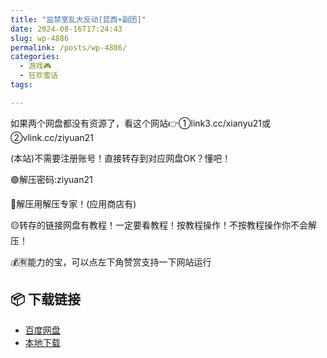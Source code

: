 ```yaml
---
title: "监禁室乱大反动[昆西+副团]"
date: 2024-08-16T17:24:43
slug: wp-4886
permalink: /posts/wp-4886/
categories:
  - 游戏🎮
  - 狂欢蜜话
tags:

---
```


如果两个网盘都没有资源了，看这个网站👉①link3.cc/xianyu21或②vlink.cc/ziyuan21

(本站)不需要注册账号！直接转存到对应网盘OK？懂吧！

🟢解压密码:ziyuan21

🔵解压用解压专家！(应用商店有)

🟡转存的链接网盘有教程！一定要看教程！按教程操作！不按教程操作你不会解压！

💰🈶能力的宝，可以点左下角赞赏支持一下网站运行

## 📦 下载链接
- [百度网盘](https://blziyuan21.com/pay-download/4886?key=2d206e0490&down_id=0)
- [本地下载](https://blziyuan21.com/pay-download/4886?key=2d206e0490&down_id=1)

